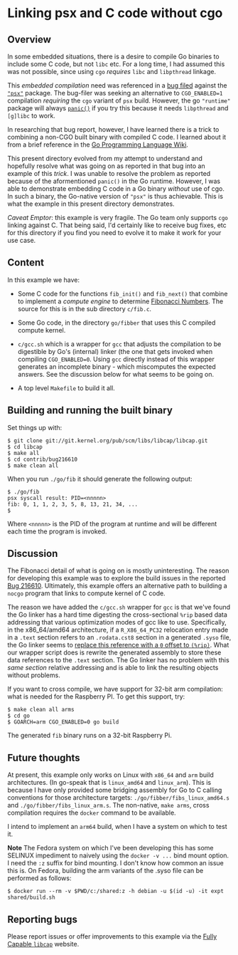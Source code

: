 # Linking psx and C code without cgo

## Overview

In some embedded situations, there is a desire to compile Go binaries
to include some C code, but not `libc` etc. For a long time, I had
assumed this was not possible, since using `cgo` *requires* `libc` and
`libpthread` linkage.

This _embedded compilation_ need was referenced in a [bug
filed](https://bugzilla.kernel.org/show_bug.cgi?id=216610) against the
[`"psx"`](https://pkg.go.dev/kernel.org/pub/linux/libs/security/libcap/psx)
package. The bug-filer was seeking an alternative to `CGO_ENABLED=1`
compilation _requiring_ the `cgo` variant of `psx` build. However, the
go `"runtime"` package will always
[`panic()`](https://cs.opensource.google/go/go/+/refs/tags/go1.19.2:src/runtime/os_linux.go;l=717-720)
if you try this because it needs `libpthread` and `[g]libc` to work.

In researching that bug report, however, I have learned there is a
trick to combining a non-CGO built binary with compiled C code. I
learned about it from a brief reference in the [Go Programming
Language
Wiki](https://zchee.github.io/golang-wiki/GcToolchainTricks/).

This present directory evolved from my attempt to understand and
hopefully resolve what was going on as reported in that bug into an
example of this _trick_. I was unable to resolve the problem as
reported because of the aformentioned `panic()` in the Go
runtime. However, I was able to demonstrate embedding C code in a Go
binary _without_ use of cgo. In such a binary, the Go-native version
of `"psx"` is thus achievable. This is what the example in this
present directory demonstrates.

*Caveat Emptor*: this example is very fragile. The Go team only
supports `cgo` linking against C. That being said, I'd certainly like
to receive bug fixes, etc for this directory if you find you need to
evolve it to make it work for your use case.

## Content

In this example we have:

- Some C code for the functions `fib_init()` and `fib_next()` that
combine to implement a _compute engine_ to determine [Fibonacci
Numbers](https://en.wikipedia.org/wiki/Fibonacci_number). The source
for this is in the sub directory `c/fib.c`.

- Some Go code, in the directory `go/fibber` that uses this C compiled
compute kernel.

- `c/gcc.sh` which is a wrapper for `gcc` that adjusts the compilation
to be digestible by Go's (internal) linker (the one that gets invoked
when compiling `CGO_ENABLED=0`. Using `gcc` directly instead of this
wrapper generates an incomplete binary - which miscomputes the
expected answers. See the discussion below for what seems to be going
on.

- A top level `Makefile` to build it all.

## Building and running the built binary

Set things up with:
```
$ git clone git://git.kernel.org/pub/scm/libs/libcap/libcap.git
$ cd libcap
$ make all
$ cd contrib/bug216610
$ make clean all
```
When you run `./go/fib` it should generate the following output:
```
$ ./go/fib
psx syscall result: PID=<nnnnn>
fib: 0, 1, 1, 2, 3, 5, 8, 13, 21, 34, ...
$
```
Where `<nnnnn>` is the PID of the program at runtime and will be
different each time the program is invoked.

## Discussion

The Fibonacci detail of what is going on is mostly uninteresting. The
reason for developing this example was to explore the build issues in
the reported [Bug
216610](https://bugzilla.kernel.org/show_bug.cgi?id=216610). Ultimately,
this example offers an alternative path to building a `nocgo` program
that links to compute kernel of C code.

The reason we have added the `c/gcc.sh` wrapper for `gcc` is that
we've found the Go linker has a hard time digesting the
cross-sectional `%rip` based data addressing that various optimization
modes of gcc like to use. Specifically, in the x86_64/amd64
architecture, if a `R_X86_64_PC32` relocation entry made in a `.text`
section refers to an `.rodata.cst8` section in a generated `.syso`
file, the Go linker seems to [replace this reference with a `0` offset
to
`(%rip)`](https://github.com/golang/go/issues/24321#issuecomment-1296084103). What
our wrapper script does is rewrite the generated assembly to store
these data references to the `.text` section. The Go linker has no
problem with this _same section_ relative addressing and is able to
link the resulting objects without problems.

If you want to cross compile, we have support for 32-bit arm
compilation: what is needed for the Raspberry PI. To get this support,
try:
```
$ make clean all arms
$ cd go
$ GOARCH=arm CGO_ENABLED=0 go build
```
The generated `fib` binary runs on a 32-bit Raspberry Pi.

## Future thoughts

At present, this example only works on Linux with `x86_64` and `arm`
build architectures. (In go-speak that is `linux_amd64` and
`linux_arm`). This is because I have only provided some bridging
assembly for Go to C calling conventions for those architecture
targets: `./go/fibber/fibs_linux_amd64.s` and
`./go/fibber/fibs_linux_arm.s`. The non-native, `make arms`, cross
compilation requires the `docker` command to be available.

I intend to implement an `arm64` build, when I have a system on which
to test it.

**Note** The Fedora system on which I've been developing this has some
  SELINUX impediment to naively using the `docker -v ...` bind mount
  option. I need the `:z` suffix for bind mounting. I don't know how
  common an issue this is. On Fedora, building the arm variants of the
  .syso file can be performed as follows:
```
$ docker run --rm -v $PWD/c:/shared:z -h debian -u $(id -u) -it expt shared/build.sh
```

## Reporting bugs

Please report issues or offer improvements to this example via the
[Fully Capable `libcap`](https://sites.google.com/site/fullycapable/)
website.
